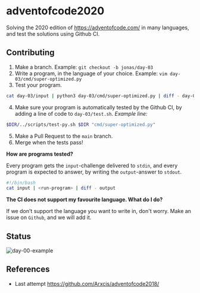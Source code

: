 # adventofcode2020
Solving the 2020 edition of https://adventofcode.com/ in many languages, and test the solutions using Github CI.

## Contributing
1. Make a branch. Example: `git checkout -b jonas/day-03`
2. Write a program, in the language of your choice. Example: `vim day-03/cmd/super-optimized.py`
3. Test your program.

```sh
cat day-03/input | python3 day-03/cmd/super-optimized.py | diff - day-03/output
```

4. Make sure your program is automatically tested by the Github CI, by adding a line of code to `day-03/test.sh`.
*Example line:*
```sh
$DIR/../scripts/test-py.sh $DIR "cmd/super-optimized.py"
```

5. Make a Pull Request to the `main` branch.
6. Merge when the tests pass!

**How are programs tested?**

Every program gets the `input`-challenge delivered to `stdin`, and every program is expected to answer, by writing the `output`-answer to `stdout`.

```sh
#!/bin/bash
cat input | <run-program> | diff - output
```

**The CI does not support my favourite language. What do I do?**

If we don't support the language you want to write in, don't worry. Make an issue on `Github`, and we will add it.

## Status
![day-00-example](https://github.com/Arxcis/adventofcode2020/workflows/day-00-example/badge.svg)

## References
- Last attempt https://github.com/Arxcis/adventofcode2018/
